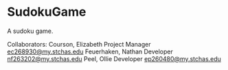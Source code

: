 # SudokuGame
A sudoku game.

Collaborators:
Courson, Elizabeth	Project Manager		ec268930@my.stchas.edu
Feuerhaken, Nathan	Developer		nf263202@my.stchas.edu
Peel, Ollie		Developer		ep260480@my.stchas.edu
